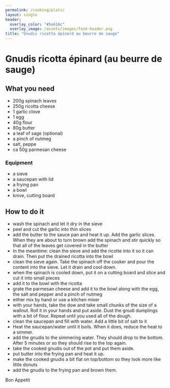 ```yaml
---
permalink: /cooking/plats/
layout: single
header:
  overlay_color: "#5e616c"
  overlay_image: /assets/images/food-header.png
title: "Gnudis ricotta épinard au beurre de sauge"
---
```


# Gnudis ricotta épinard (au beurre de sauge)

## What you need
- 200g spinach leaves
- 250g ricotta cheese
- 1 garlic clove
- 1 egg
- 40g flour
- 80g butter
- a leaf of sage (optional) 
- a pinch of nutmeg
- salt, peppe
- ca 50g parmesan cheese 

### Equipment

- a sieve
- a saucepan with lid
- a frying pan
- a bowl
- knive, cutting board

## How to do it

- wash the spinach and let it dry in the sieve
- peel and cut the garlic into thin slices
- add the butter to the sauce pan and heat it up. Add the garlic slices. When they are about to turn brown add the spinach and stir quickly so that all of the leaves get covered in the butter
- In the meantime: clean the sieve and add the ricotte into it so it can drain. Then put the drained ricotta into the bowl
- clean the sieve again. Take the spinach off the cooker and pour the content into the sieve. Let it drain and cool down.
- when the spinach is cooled down, put it on a cutting board and slice and cut it into small pieces
- add it to the bowl with the ricotta
- grate the parmesan cheese and add it to the bowl along with the egg, the salt and pepper and a pinch of nutmeg
- either mix by hand or use a kitchen mixer
- with your hands, take the dow and take small chunks of the size of a wallnut. Roll it in your hands and put aside. Dust the gnudi dumplings with a bit of flour. Repeat until you used all of the dough.
- clean the saucepan and fill with water. Add a little bit of salt to it
- Heat the saucepan/water until it boils. When it does, reduce the heat to a simmer.
- add the gnudis to the simmering water. They should drop to the bottom. After 5 minutes or so they should rise to the top again.
- take the cooked gnudis out of the pot and put them aside.
- put butter into the frying pan and heat it up. 
- make the cooked gnudis a bit flat on top/bottom so they look more like little donuts
- add the gnudis to the frying pan and brown them.

Bon Appetit

